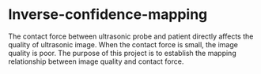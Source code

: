 # Inverse-confidence-mapping
The contact force between ultrasonic probe and patient directly affects the quality of ultrasonic image. When the contact force is small, the image quality is poor. The purpose of this project is to establish the mapping relationship between image quality and contact force.

